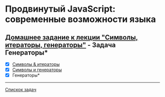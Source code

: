 # Продвинутый JavaScript: современные возможности языка
## [Домашнее задание к лекции "Символы, итераторы, генераторы"](https://github.com/TomSG03/ajs-homeworks/tree/master/symbols-iterators-generators) - Задача Генераторы*
- [x] [Символы & итераторы](https://github.com/TomSG03/ajs-homeworks-symbols-iterators)
- [x] [Символы и генераторы](https://github.com/TomSG03/ajs-homeworks-symbols-generators)
- [x] Генераторы*
---
[Спискок задач](https://github.com/TomSG03/ajs-homeworks-list)
